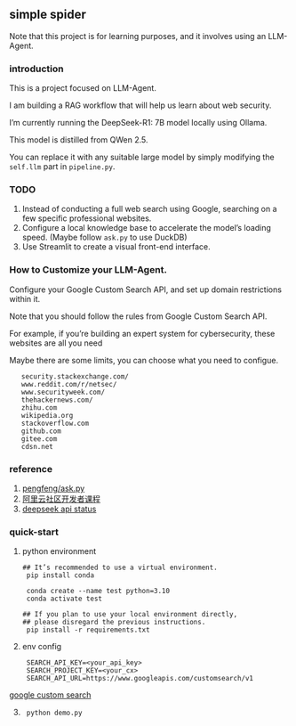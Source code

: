 ## simple spider

Note that this project is for learning purposes, and it involves using an LLM-Agent.

### introduction

This is a project focused on LLM-Agent. 

I am building a RAG workflow that will help us learn about web security.

I’m currently running the DeepSeek-R1: 7B model locally using Ollama. 

This model is distilled from QWen 2.5. 

You can replace it with any suitable large model by simply modifying the ``self.llm`` part in ``pipeline.py``.

### TODO

1. Instead of conducting a full web search using Google, searching on a few specific professional websites.
2. Configure a local knowledge base to accelerate the model’s loading speed. (Maybe follow ``ask.py`` to use DuckDB)
3. Use Streamlit to create a visual front-end interface.

### How to Customize your LLM-Agent.

Configure your Google Custom Search API, and set up domain restrictions within it. 

Note that you should follow the rules from Google Custom Search API.

For example, if you’re building an expert system for cybersecurity, these websites are all you need

Maybe there are some limits, you can choose what you need to configue.

``` text
   security.stackexchange.com/
   www.reddit.com/r/netsec/
   www.securityweek.com/
   thehackernews.com/
   zhihu.com
   wikipedia.org
   stackoverflow.com
   github.com
   gitee.com
   cdsn.net
```

### reference

1. [pengfeng/ask.py](https://github.com/pengfeng/ask.py?tab=readme-ov-file)
2. [阿里云社区开发者课程](https://developer.aliyun.com/article/1266585)
3. [deepseek api status](https://status.deepseek.com/#)

### quick-start

1. python environment

   ``` shell
   ## It’s recommended to use a virtual environment.
    pip install conda

    conda create --name test python=3.10
    conda activate test

   ## If you plan to use your local environment directly, 
   ## please disregard the previous instructions.
    pip install -r requirements.txt
   ```
2. env config
   ```
    SEARCH_API_KEY=<your_api_key>
    SEARCH_PROJECT_KEY=<your_cx>
    SEARCH_API_URL=https://www.googleapis.com/customsearch/v1
   ```

[google custom search](https://developers.google.com/custom-search/v1/overview?hl=zh-cn)

3. 
   ``` shell
    python demo.py
   ```